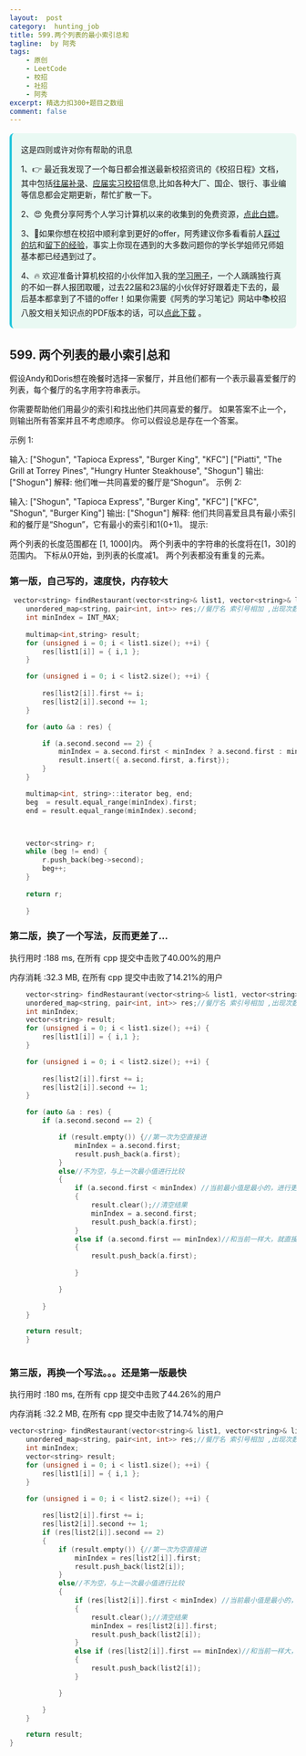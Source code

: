 ```yaml
---
layout:  post
category:  hunting_job
title: 599.两个列表的最小索引总和
tagline:  by 阿秀
tags:
    - 原创
    - LeetCode
    - 校招
    - 社招
    - 阿秀
excerpt: 精选力扣300+题目之数组
comment: false
---
```




<div style="border-color: #24C6DC;
            background-color: #e9f9f3;         
            margin: 1rem 0;
        padding: .25rem 1rem;
        border-left-width: .3rem;
        border-left-style: solid;
        border-radius: .5rem;
        color: inherit;">
  <p>这是四则或许对你有帮助的讯息</p>
  <p>1、👉 最近我发现了一个每日都会推送最新校招资讯的《校招日程》文档，其中包括<a style="text-decoration: underline" href="https://flowus.cn/share/ee50d5eb-3cd5-4f74-880e-95b215dd4ff2" target="_blank">往届补录</a>、<a href="https://flowus.cn/share/5f327c98-1e31-46c8-b86b-5ac6105e021f" target="_blank">应届实习校招</a>信息,比如各种大厂、国企、银行、事业编等信息都会定期更新，帮忙扩散一下。</p>  
  <p>2、😍
    免费分享阿秀个人学习计算机以来的收集到的免费资源，<a style="text-decoration: underline" href="/notes/07-resources/01-free/01-introduce.html" target="_blank">点此白嫖</a>。
  </p>
  <p>3、🚀如果你想在校招中顺利拿到更好的offer，阿秀建议你多看看前人<a style="text-decoration: underline" href="https://www.yuque.com/tuobaaxiu/httmmc/npg1k81zeq4wfpyz" target="_blank">踩过的坑</a>和<a style="text-decoration: underline"  target="_blank" href="https://www.yuque.com/tuobaaxiu/httmmc/gge9ppd0mbu2d3dp">留下的经验</a>，事实上你现在遇到的大多数问题你的学长学姐师兄师姐基本都已经遇到过了。
  </p>
  <p>4、🔥 欢迎准备计算机校招的小伙伴加入我的<a  style="text-decoration: underline" href="https://www.yuque.com/tuobaaxiu/httmmc/xg0otqvc17wfx4u9" target="_blank">学习圈子</a>，一个人踽踽独行真的不如一群人报团取暖，过去22届和23届的小伙伴好好跟着走下去的，最后基本都拿到了不错的offer！如果你需要《阿秀的学习笔记》网站中📚︎校招八股文相关知识点的PDF版本的话，可以<a style="text-decoration: underline" href="/notes/08-other/02-question.html#_5、如何下载阿秀的学习笔记内容pdf版本" target="_blank">点此下载</a> 。</p>   </div>


## 599. 两个列表的最小索引总和

假设Andy和Doris想在晚餐时选择一家餐厅，并且他们都有一个表示最喜爱餐厅的列表，每个餐厅的名字用字符串表示。

你需要帮助他们用最少的索引和找出他们共同喜爱的餐厅。 如果答案不止一个，则输出所有答案并且不考虑顺序。 你可以假设总是存在一个答案。

示例 1:

输入:
["Shogun", "Tapioca Express", "Burger King", "KFC"]
["Piatti", "The Grill at Torrey Pines", "Hungry Hunter Steakhouse", "Shogun"]
输出: ["Shogun"]
解释: 他们唯一共同喜爱的餐厅是“Shogun”。
示例 2:

输入:
["Shogun", "Tapioca Express", "Burger King", "KFC"]
["KFC", "Shogun", "Burger King"]
输出: ["Shogun"]
解释: 他们共同喜爱且具有最小索引和的餐厅是“Shogun”，它有最小的索引和1(0+1)。
提示:

两个列表的长度范围都在 [1, 1000]内。
两个列表中的字符串的长度将在[1，30]的范围内。
下标从0开始，到列表的长度减1。
两个列表都没有重复的元素。

### 第一版，自己写的，速度快，内存较大







```c++
 vector<string> findRestaurant(vector<string>& list1, vector<string>& list2) {
    unordered_map<string, pair<int, int>> res;//餐厅名 索引号相加 ,出现次数
	int minIndex = INT_MAX;
	
	multimap<int,string> result;
	for (unsigned i = 0; i < list1.size(); ++i) {
		res[list1[i]] = { i,1 };
	}

	for (unsigned i = 0; i < list2.size(); ++i) {
		
		res[list2[i]].first += i;
		res[list2[i]].second += 1;
	}

	for (auto &a : res) {

		if (a.second.second == 2) {	
			minIndex = a.second.first < minIndex ? a.second.first : minIndex;
			result.insert({ a.second.first, a.first});
		}
	}

	multimap<int, string>::iterator beg, end;
	beg  = result.equal_range(minIndex).first;
	end = result.equal_range(minIndex).second;



	vector<string> r;
	while (beg != end) {
		r.push_back(beg->second);
		beg++;
	}
	
	return r;
        
    }
```





### 第二版，换了一个写法，反而更差了...

执行用时 :188 ms, 在所有 cpp 提交中击败了40.00%的用户

内存消耗 :32.3 MB, 在所有 cpp 提交中击败了14.21%的用户





```c++
    vector<string> findRestaurant(vector<string>& list1, vector<string>& list2) {
	unordered_map<string, pair<int, int>> res;//餐厅名 索引号相加 ,出现次数
	int minIndex;
	vector<string> result;
	for (unsigned i = 0; i < list1.size(); ++i) {
		res[list1[i]] = { i,1 };
	}

	for (unsigned i = 0; i < list2.size(); ++i) {
		
		res[list2[i]].first += i;
		res[list2[i]].second += 1;
	}

	for (auto &a : res) {
		if (a.second.second == 2) {	

			if (result.empty()) {//第一次为空直接进
				minIndex = a.second.first;
				result.push_back(a.first);
			}
			else//不为空，与上一次最小值进行比较
			{
				if (a.second.first < minIndex) //当前最小值是最小的，进行更替
				{
					result.clear();//清空结果
					minIndex = a.second.first;
					result.push_back(a.first);
				}
				else if (a.second.first == minIndex)//和当前一样大，就直接进去
				{
					result.push_back(a.first);
					
				}

			}
			
		}
	}

	return result;
    }
```



```c++

```





### 第三版，再换一个写法。。。还是第一版最快

执行用时 :180 ms, 在所有 cpp 提交中击败了44.26%的用户

内存消耗 :32.2 MB, 在所有 cpp 提交中击败了14.74%的用户



```c++
vector<string> findRestaurant(vector<string>& list1, vector<string>& list2) {
	unordered_map<string, pair<int, int>> res;//餐厅名 索引号相加 ,出现次数
	int minIndex;
	vector<string> result;
	for (unsigned i = 0; i < list1.size(); ++i) {
		res[list1[i]] = { i,1 };
	}

	for (unsigned i = 0; i < list2.size(); ++i) {
		
		res[list2[i]].first += i;
		res[list2[i]].second += 1;
		if (res[list2[i]].second == 2)
		{
			if (result.empty()) {//第一次为空直接进
				minIndex = res[list2[i]].first;
				result.push_back(list2[i]);
			}
			else//不为空，与上一次最小值进行比较
			{
				if (res[list2[i]].first < minIndex) //当前最小值是最小的，进行更替
				{
					result.clear();//清空结果
					minIndex = res[list2[i]].first;
					result.push_back(list2[i]);
				}
				else if (res[list2[i]].first == minIndex)//和当前一样大，就直接进去
				{
					result.push_back(list2[i]);
				}

			}

		}
	}

	return result;
}
```



<p id="错误的集合"></p>

